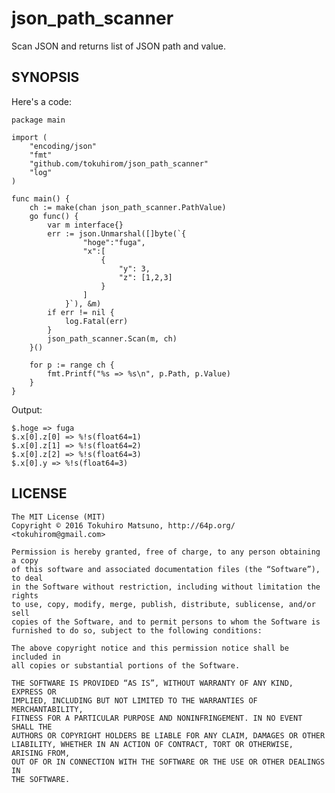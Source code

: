 # json\_path\_scanner

Scan JSON and returns list of JSON path and value.

## SYNOPSIS

Here's a code:

```
package main

import (
	"encoding/json"
	"fmt"
	"github.com/tokuhirom/json_path_scanner"
	"log"
)

func main() {
	ch := make(chan json_path_scanner.PathValue)
	go func() {
		var m interface{}
		err := json.Unmarshal([]byte(`{
                "hoge":"fuga",
                "x":[
                    {
                        "y": 3,
                        "z": [1,2,3]
                    }
                ]
            }`), &m)
		if err != nil {
			log.Fatal(err)
		}
		json_path_scanner.Scan(m, ch)
	}()

	for p := range ch {
		fmt.Printf("%s => %s\n", p.Path, p.Value)
	}
}
```

Output:

    $.hoge => fuga
    $.x[0].z[0] => %!s(float64=1)
    $.x[0].z[1] => %!s(float64=2)
    $.x[0].z[2] => %!s(float64=3)
    $.x[0].y => %!s(float64=3)

## LICENSE

    The MIT License (MIT)
    Copyright © 2016 Tokuhiro Matsuno, http://64p.org/ <tokuhirom@gmail.com>

    Permission is hereby granted, free of charge, to any person obtaining a copy
    of this software and associated documentation files (the “Software”), to deal
    in the Software without restriction, including without limitation the rights
    to use, copy, modify, merge, publish, distribute, sublicense, and/or sell
    copies of the Software, and to permit persons to whom the Software is
    furnished to do so, subject to the following conditions:

    The above copyright notice and this permission notice shall be included in
    all copies or substantial portions of the Software.

    THE SOFTWARE IS PROVIDED “AS IS”, WITHOUT WARRANTY OF ANY KIND, EXPRESS OR
    IMPLIED, INCLUDING BUT NOT LIMITED TO THE WARRANTIES OF MERCHANTABILITY,
    FITNESS FOR A PARTICULAR PURPOSE AND NONINFRINGEMENT. IN NO EVENT SHALL THE
    AUTHORS OR COPYRIGHT HOLDERS BE LIABLE FOR ANY CLAIM, DAMAGES OR OTHER
    LIABILITY, WHETHER IN AN ACTION OF CONTRACT, TORT OR OTHERWISE, ARISING FROM,
    OUT OF OR IN CONNECTION WITH THE SOFTWARE OR THE USE OR OTHER DEALINGS IN
    THE SOFTWARE.

